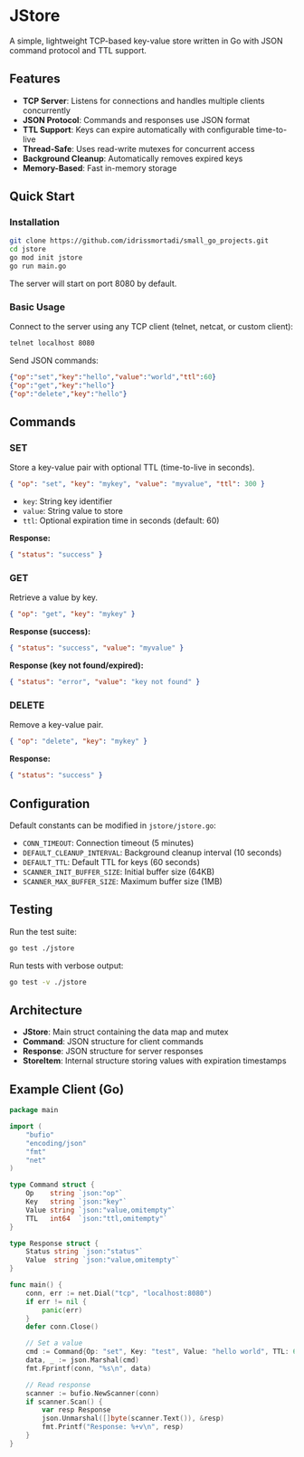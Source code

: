 # JStore

A simple, lightweight TCP-based key-value store written in Go with JSON command protocol and TTL support.

## Features

- **TCP Server**: Listens for connections and handles multiple clients concurrently
- **JSON Protocol**: Commands and responses use JSON format
- **TTL Support**: Keys can expire automatically with configurable time-to-live
- **Thread-Safe**: Uses read-write mutexes for concurrent access
- **Background Cleanup**: Automatically removes expired keys
- **Memory-Based**: Fast in-memory storage

## Quick Start

### Installation

```bash
git clone https://github.com/idrissmortadi/small_go_projects.git
cd jstore
go mod init jstore
go run main.go
```

The server will start on port 8080 by default.

### Basic Usage

Connect to the server using any TCP client (telnet, netcat, or custom client):

```bash
telnet localhost 8080
```

Send JSON commands:

```json
{"op":"set","key":"hello","value":"world","ttl":60}
{"op":"get","key":"hello"}
{"op":"delete","key":"hello"}
```

## Commands

### SET

Store a key-value pair with optional TTL (time-to-live in seconds).

```json
{ "op": "set", "key": "mykey", "value": "myvalue", "ttl": 300 }
```

- `key`: String key identifier
- `value`: String value to store
- `ttl`: Optional expiration time in seconds (default: 60)

**Response:**

```json
{ "status": "success" }
```

### GET

Retrieve a value by key.

```json
{ "op": "get", "key": "mykey" }
```

**Response (success):**

```json
{ "status": "success", "value": "myvalue" }
```

**Response (key not found/expired):**

```json
{ "status": "error", "value": "key not found" }
```

### DELETE

Remove a key-value pair.

```json
{ "op": "delete", "key": "mykey" }
```

**Response:**

```json
{ "status": "success" }
```

## Configuration

Default constants can be modified in `jstore/jstore.go`:

- `CONN_TIMEOUT`: Connection timeout (5 minutes)
- `DEFAULT_CLEANUP_INTERVAL`: Background cleanup interval (10 seconds)
- `DEFAULT_TTL`: Default TTL for keys (60 seconds)
- `SCANNER_INIT_BUFFER_SIZE`: Initial buffer size (64KB)
- `SCANNER_MAX_BUFFER_SIZE`: Maximum buffer size (1MB)

## Testing

Run the test suite:

```bash
go test ./jstore
```

Run tests with verbose output:

```bash
go test -v ./jstore
```

## Architecture

- **JStore**: Main struct containing the data map and mutex
- **Command**: JSON structure for client commands
- **Response**: JSON structure for server responses
- **StoreItem**: Internal structure storing values with expiration timestamps

## Example Client (Go)

```go
package main

import (
    "bufio"
    "encoding/json"
    "fmt"
    "net"
)

type Command struct {
    Op    string `json:"op"`
    Key   string `json:"key"`
    Value string `json:"value,omitempty"`
    TTL   int64  `json:"ttl,omitempty"`
}

type Response struct {
    Status string `json:"status"`
    Value  string `json:"value,omitempty"`
}

func main() {
    conn, err := net.Dial("tcp", "localhost:8080")
    if err != nil {
        panic(err)
    }
    defer conn.Close()

    // Set a value
    cmd := Command{Op: "set", Key: "test", Value: "hello world", TTL: 60}
    data, _ := json.Marshal(cmd)
    fmt.Fprintf(conn, "%s\n", data)

    // Read response
    scanner := bufio.NewScanner(conn)
    if scanner.Scan() {
        var resp Response
        json.Unmarshal([]byte(scanner.Text()), &resp)
        fmt.Printf("Response: %+v\n", resp)
    }
}
```

